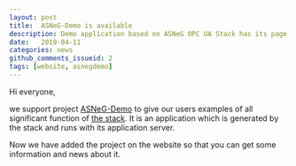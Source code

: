 ```yaml
---
layout: post
title:  ASNeG-Demo is available
description: Demo application based on ASNeG OPC UA Stack has its page on the website
date:   2019-04-11
categories: news
github_comments_issueid: 2
tags: [website, asnegdemo]
---
```


Hi everyone,

we support project [ASNeG-Demo](https://github.com/ASNeG/ASNeG-Demo) to give our
users examples of all significant function of [the stack](/projects/opcuastack).
It is an application which is generated by the stack and runs with
its application server.

Now we have added the project on the website so that you can get some information and
news about it.

